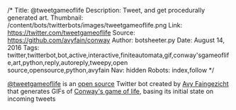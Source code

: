 /*
Title: @tweetgameoflife
Description: Tweet, and get procedurally generated art.
Thumbnail: /content/bots/twitterbots/images/tweetgameoflife.png
Link: https://twitter.com/tweetgameoflife
Source: https://github.com/avyfain/conway
Author: botsheeter.py
Date: August 14, 2016
Tags: twitter,twitterbot,bot,active,interactive,finiteautomata,gif,conway'sgameoflife,art,python,reply,autoreply,tweepy,open source,opensource,python,avyfain
Nav: hidden
Robots: index,follow
*/

[@tweetgameoflife](https://twitter.com/tweetgameoflife) is an [open source](https://github.com/avyfain/conway) Twitter bot created by [Avy Faingezicht](https://twitter.com/avyfain) that generates GIFs of [Conway's game of life](https://simple.wikipedia.org/wiki/Conway%27s_Game_of_Life), basing its initial state on incoming tweets

